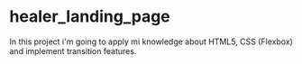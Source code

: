 # healer_landing_page
In this project i'm going to apply mi knowledge about HTML5, CSS (Flexbox) and implement transition features. 
